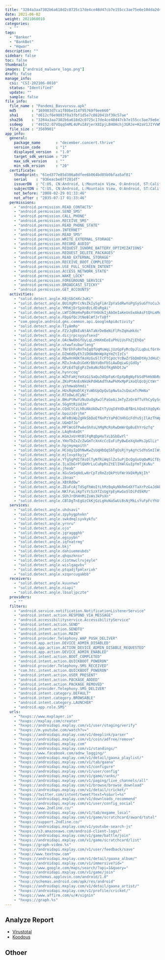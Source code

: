 ```yaml
---
title: "3284a3aa7302b6a618d2c0725c17de4ce48d47cb7e155cc3ae75e6e10dda2d44"
date: 2021-06-02
weight: 2021060010
categories:
  - ""
tags:
  - "Banker"
  - "BankBot"
  - "Hqwar"
description: ""
sidebar: false
toc: false
thumbnail: 
images: ["android_malware_logo.png"]
draft: false
manage_info:
  csi: "CSI-202106-0010"
  status: "Identified"
  update: ""
  sample: false
file_info:
  file_name : "Pandemi_Basvurusu.apk"
  md5       : "169983d7ca1f80be314f95769f9ee660"
  sha1	    : "d612cf6e9093f0a3fbf1d5e7c082041bf39c57ae"
  sha256    : "3284a3aa7302b6a618d2c0725c17de4ce48d47cb7e155cc3ae75e6e10dda2d44"
  ssdeep    : "49152:07VQqq5mML4UPuIAVjerX8IpjLB40Hchj3GRJe+H2aV1JIYVWMHJSBZGtIrXlEpo:07VHqQML4sZrNqPjr+RYYkBsyjmvrKf"
  file_size : "3569901"
app_info:
  general:
    package_name       : "december.concert.thrive"
    version_code       : "1"
    displayed_version  : "1.0"
    target_sdk_version : "29"
    max_sdk_version    : ""
    min_sdk_ersion     : "20"
  certificate:
    thumbprint: "61ed377e85d386a8dfee6b864bd85b0bfaa5af81"
    serial    : "936eacbe07f201df"
    issuerDN  : "C:US, CN:Android, L:Mountain View, O:Android, ST:California, OU:Android, email:android@android.com"
    subjectDN : "C:US, CN:Android, L:Mountain View, O:Android, ST:California, OU:Android, email:android@android.com"
    not_before: "2008-02-29 01:33:46"
    not_after : "2035-07-17 01:33:46"
  permissions:
    - "android.permission.READ_CONTACTS"
    - "android.permission.SEND_SMS"
    - "android.permission.CALL_PHONE"
    - "android.permission.RECEIVE_SMS"
    - "android.permission.READ_PHONE_STATE"
    - "android.permission.INTERNET"
    - "android.permission.READ_SMS"
    - "android.permission.WRITE_EXTERNAL_STORAGE"
    - "android.permission.RECORD_AUDIO"
    - "android.permission.REQUEST_IGNORE_BATTERY_OPTIMIZATIONS"
    - "android.permission.REQUEST_DELETE_PACKAGES"
    - "android.permission.READ_EXTERNAL_STORAGE"
    - "android.permission.RECEIVE_BOOT_COMPLETED"
    - "android.permission.USE_FULL_SCREEN_INTENT"
    - "android.permission.ACCESS_NETWORK_STATE"
    - "android.permission.WAKE_LOCK"
    - "android.permission.FOREGROUND_SERVICE"
    - "android.permission.BROADCAST_STICKY"
    - "android.permission.GET_ACCOUNTS"
  activities:
    - "solid.detect.angle.KBjGbCmXcJuKi"
    - "solid.detect.angle.BUiXgMrCcNsZkIySgFiArZpYaSdRwYoPgSySuGfYoCuJdLaEhXsDoYn"
    - "solid.detect.angle.YMhKjDrSpXnBzLdEuRgAi"
    - "solid.detect.angle.LWfIdKeHxPpBsYtHbUkIjAbOeIaKeUnSxAkAsFtQhLmMoOzPyBnSjCs"
    - "solid.detect.angle.FDpGfQcJtNeBlWfJrTxBf"
    - "com.google.android.gms.common.api.GoogleApiActivity"
    - "solid.detect.angle.TIyAmRo"
    - "solid.detect.angle.FZzJqBkEuNtAhTaNrDeBoNiFlPnZqHuHkXc"
    - "solid.detect.angle.dicjrpcsyyufsexd"
    - "solid.detect.angle.OAcNwDbGfUyLqLzHmXmEeEuPhUiUsFhZjEhQa"
    - "solid.detect.angle.utwwfxubwrleng"
    - "solid.detect.angle.TNrEhFoRnTmIqQfUqMsWqLjUzGpFyRcOpJlLqQuLfGrXeJcImWnKpPt"
    - "solid.detect.angle.DZmKdOyEhJiDdAdWnWpXgYmZtIzCs"
    - "solid.detect.angle.RDwXnHdKfAsHzGuSlTcFtCpUcYcBwZrSbDmDtHyJdHuCyWrGkBmBuXc"
    - "solid.detect.angle.MZuJnAuDiGeKrBbYoBnFbSiAwDqLwGjGdOy"
    - "solid.detect.angle.GPzEdTqEgPzZeAaNcRbUfKgNhDtJw"
    - "solid.detect.angle.hynrcoq"
    - "solid.detect.angle.WZhFaHjYeXzGiSaQuJdOpFoKrEpXpBgNyFbSdPhHkNbRu"
    - "solid.detect.angle.ZKoPtAnEsNkUkPdHbAdThAwPkMxMpPiXoQlQcQjCtWr"
    - "solid.detect.angle.yzhmwabhmdi"
    - "solid.detect.angle.HUsRqHaDlKjYuWbUpOpQuSpNwSaJsQoLmTcMmNa"
    - "solid.detect.angle.RToOwLdCyNc"
    - "solid.detect.angle.BHuPtRwYzNuUuOgXwJlPaGeAiJmTyZzOrAfTuYhCyGySdRqQtFgXiFj"
    - "solid.detect.angle.SGgXtRiUdJm"
    - "solid.detect.angle.CQdCtCzLhRuNkUkDwItTyUqIdYdDuBfBnLhQoEtXqOyKuQaRbTpHhIp"
    - "solid.detect.angle.bpozzdrjhm"
    - "solid.detect.angle.WFeBsWpZgHkSbDoEfNxPzYaPdChHhGcFdYuSjIlAzThWpBiLlMc"
    - "solid.detect.angle.UGmDfJo"
    - "solid.detect.angle.MPlWcGfPwAeShXsLhMgMcRsRwDmWrQpBuEhYrGzTq"
    - "solid.detect.angle.LAqRnAxOt"
    - "solid.detect.angle.KGmJxUrHtBlFqRqDpHxTxLbSbEwYl"
    - "solid.detect.angle.YHoTbZxZcZwGmTcXnXcCcEuFiPyBwEeXqXeMsJpGlLz"
    - "solid.detect.angle.hpjmymqoith"
    - "solid.detect.angle.HCoUyIpDhNwKwZsUqHbQqSbTgOsRjYyAgYcSdYoSmIlWsZuDoQtCcRh"
    - "solid.detect.angle.mjlvvptbyjy"
    - "solid.detect.angle.YTgSgPdIfAsOlTyNfRiWqSlZxSuPjDcQgGuUqQwMiCfEgEtYsFa"
    - "solid.detect.angle.ILaIbGrPlQkMrLuCuRpRsZtElIhWlGuIpYmTjKuNu"
    - "solid.detect.angle.jheab"
    - "solid.detect.angle.XGuSmSqHdLwNrCpTzRmZzQkPtUfWrXkQkMyNjIh"
    - "solid.detect.angle.ibnax"
    - "solid.detect.angle.XBtRdOw"
    - "solid.detect.angle.ZEuFcAjTdSgFhWoItLhMzBqAyNkRmGdXfTaXrPzGaJdAbXcBdJhGcLf"
    - "solid.detect.angle.NKlFaLiKpTsYcSzXfZsUgYpEyKwGxSlDiFdSkMz"
    - "solid.detect.angle.SUhJrOhHnMiZsWsJkPsXn"
    - "solid.detect.angle.CBlDgTnEgUzCkKjGzLgHuNaSwUiBsNjMkLsYuFpFcYhUfUy"
  services:
    - "solid.detect.angle.uhdsavi"
    - "solid.detect.angle.zpyhygphxkn"
    - "solid.detect.angle.swkdmqlsyvkykfu"
    - "solid.detect.angle.yrnru"
    - "solid.detect.angle.ojo"
    - "solid.detect.angle.jgraggghb"
    - "solid.detect.angle.egsyybn"
    - "solid.detect.angle.iqfnatrmg"
    - "solid.detect.angle.bkj"
    - "solid.detect.angle.dahiuemeubds"
    - "solid.detect.angle.qhquzknsv"
    - "solid.detect.angle.ciotmwclrujeyle"
    - "solid.detect.angle.wislqagvbv"
    - "solid.detect.angle.ptqadjfpmlxrixk"
    - "solid.detect.angle.xzqorcugakbb"
  receivers:
    - "solid.detect.angle.kuuxnwa"
    - "solid.detect.angle.niapi"
    - "solid.detect.angle.lbsoljpczte"
  providers:
    - ""
  filters:
    - "android.service.notification.NotificationListenerService"
    - "android.intent.action.RESPOND_VIA_MESSAGE"
    - "android.accessibilityservice.AccessibilityService"
    - "android.intent.action.SEND"
    - "android.intent.action.SENDTO"
    - "android.intent.action.MAIN"
    - "android.provider.Telephony.WAP_PUSH_DELIVER"
    - "android.app.action.DEVICE_ADMIN_DISABLED"
    - "android.app.action.ACTION_DEVICE_ADMIN_DISABLE_REQUESTED"
    - "android.app.action.DEVICE_ADMIN_ENABLED"
    - "android.intent.action.BOOT_COMPLETED"
    - "android.intent.action.QUICKBOOT_POWERON"
    - "android.provider.Telephony.SMS_RECEIVED"
    - "com.htc.intent.action.QUICKBOOT_POWERON"
    - "android.intent.action.USER_PRESENT"
    - "android.intent.action.PACKAGE_ADDED"
    - "android.intent.action.PACKAGE_REMOVED"
    - "android.provider.Telephony.SMS_DELIVER"
    - "android.intent.category.DEFAULT"
    - "android.intent.category.BROWSABLE"
    - "android.intent.category.LAUNCHER"
    - "android.app.role.SMS"
  urls:
    - "hxxps://www.mxplayer.in"
    - "hxxps://mxplay.com/creator"
    - "hxxps://androidapi.mxplay.com/v1/user/staging/verify"
    - "hxxps://m.youtube.com/watch?v="
    - "hxxps://androidapi.mxplay.com/v1/deeplink/parser"
    - "hxxps://androidapi.mxplay.com/v1/coin/adfree/remove"
    - "hxxps://androidapi.mxplay.com"
    - "hxxps://androidapi.mxplay.com/v1/standings/"
    - "hxxps://www.facebook.com/adnw_logging/"
    - "hxxps://androidapi.mxplay.com/v1/detail/gaana_playlist/"
    - "hxxps://androidapi.mxplay.com/v1/tab/gaana"
    - "hxxps://androidapi.mxplay.com/v1/configure"
    - "hxxps://androidapi.mxplay.com/v1/user/config"
    - "hxxps://androidapi.mxplay.com/v1/game/ranks/"
    - "hxxps://androidapi.mxplay.com/v1/paging/live_channels/all"
    - "hxxps://androidapi.mxplay.com/v1/browse/browse_download"
    - "hxxps://androidapi.mxplay.com/v1/detail/cricket/"
    - "hxxps://twitter.com/intent/tweet?text=%s&url=%s"
    - "hxxps://androidapi.mxplay.com/v1/downloads_recommend"
    - "hxxps://androidapi.mxplay.com/v1/user/config_social"
    - "hxxps://www.2ndline.co/"
    - "hxxps://androidapi.mxplay.com/v1/tab/mxgame_local"
    - "hxxps://androidapi.mxplay.com/v1/game/scratchcard/award/total"
    - "hxxps://support.2ndline.co/"
    - "hxxps://androidapi.mxplay.com/v1/youtube-search-js"
    - "hxxps://s3.amazonaws.com/android-client-logs/"
    - "hxxps://androidapi.mxplay.com/v1/game/battle/join"
    - "hxxps://androidapi.mxplay.com/v1/game/scratchcard/list"
    - "hxxps://graph-video.%s"
    - "hxxps://androidapi.mxplay.com/v1/user/feedback/save"
    - "hxxp://www.textnow.com"
    - "hxxps://androidapi.mxplay.com/v1/detail/gaana_album/"
    - "hxxps://androidapi.mxplay.com/v1/immersive?id="
    - "hxxps://www.google.com/maps/search/?api=1&query="
    - "hxxps://androidapi.mxplay.com/v1/game/join"
    - "hxxp://schemas.applovin.com/android/1.0"
    - "hxxp://schemas.android.com/apk/res/android"
    - "hxxps://androidapi.mxplay.com/v1/detail/gaana_artist/"
    - "hxxps://androidapi.mxplay.com/v1/profile/cricket/"
    - "hxxps://www.affirm.com/u/#/signin"
    - "hxxps://graph.%s"
---
```


## Analyze Report

- [Virustotal](https://www.virustotal.com/gui/file/3284a3aa7302b6a618d2c0725c17de4ce48d47cb7e155cc3ae75e6e10dda2d44)
- [Koodous](https://koodous.com/apks/3284a3aa7302b6a618d2c0725c17de4ce48d47cb7e155cc3ae75e6e10dda2d44)

## Othoer
